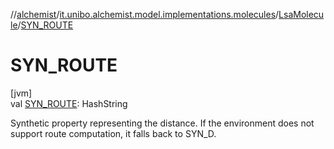 //[alchemist](../../../index.md)/[it.unibo.alchemist.model.implementations.molecules](../index.md)/[LsaMolecule](index.md)/[SYN_ROUTE](-s-y-n_-r-o-u-t-e.md)

# SYN_ROUTE

[jvm]\
val [SYN_ROUTE](-s-y-n_-r-o-u-t-e.md): HashString

Synthetic property representing the distance. If the environment does not support route computation, it falls back to SYN_D.
